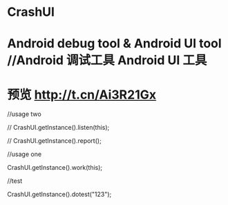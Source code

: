 # CrashUI
# Android debug tool & Android UI tool //Android 调试工具 Android UI 工具
# 预览 http://t.cn/Ai3R21Gx
 //usage two
 
//        CrashUI.getInstance().listen(this);

//        CrashUI.getInstance().report();

  //usage one

CrashUI.getInstance().work(this);
  
  //test

CrashUI.getInstance().dotest("123");
